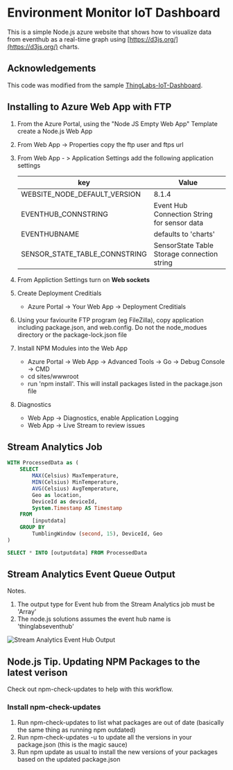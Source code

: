# Environment Monitor IoT Dashboard

This is a simple Node.js azure website that shows how to visualize data from eventhub as a real-time graph using [https://d3js.org/](https://d3js.org/) charts.

## Acknowledgements

This code was modified from the sample [ThingLabs-IoT-Dashboard](https://github.com/irjudson/ThingLabs-IoT-Dashboard).

## Installing to Azure Web App with FTP

1. From the Azure Portal, using the "Node JS Empty Web App" Template create a Node.js Web App 
2. From Web App -> Properties copy the ftp user and ftps url
2. From Web App - > Application Settings add the following application settings

    | key | Value |
    |---|---|
    | WEBSITE_NODE_DEFAULT_VERSION |8.1.4 |
    | EVENTHUB_CONNSTRING | Event Hub Connection String for sensor data  |
    | EVENTHUBNAME | defaults to 'charts'|
    | SENSOR_STATE_TABLE_CONNSTRING | SensorState Table Storage connection string |

3.  From Appliction Settings turn on **Web sockets**

3.  Create Deployment Creditials
    * Azure Portal -> Your Web App -> Deployment Creditials


4. Using your faviourite FTP program (eg FileZilla), copy application including package.json, and web.config. Do not the node_modues directory or the package-lock.json file
5. Install NPM Modules into the Web App
    * Azure Portal -> Web App -> Advanced Tools -> Go -> Debug Console -> CMD
    * cd sites/wwwroot
    * run 'npm install'. This will install packages listed in the package.json file
6.  Diagnostics
    * Web App -> Diagnostics, enable Application Logging
    * Web App -> Live Stream to review issues


## Stream Analytics Job

```SQL
WITH ProcessedData as (
    SELECT
        MAX(Celsius) MaxTemperature,
        MIN(Celsius) MinTemperature,
        AVG(Celsius) AvgTemperature,
        Geo as location,
        DeviceId as deviceId,
        System.Timestamp AS Timestamp
    FROM
        [inputdata]
    GROUP BY
        TumblingWindow (second, 15), DeviceId, Geo
)

SELECT * INTO [outputdata] FROM ProcessedData
```

## Stream Analytics Event Queue Output

Notes.

1. The output type for Event hub from the Stream Analytics job must be 'Array'
2. The node.js solutions assumes the event hub name is 'thinglabseventhub'


![Stream Analytics Event Hub Output](https://raw.githubusercontent.com/gloveboxes/Environmental-Data-IoT-Dashboard/master/resources/StreamAnalyticsEventHubOutput.png)


## Node.js Tip. Updating NPM Packages to the latest verison

Check out npm-check-updates to help with this workflow.

### Install npm-check-updates
1. Run npm-check-updates to list what packages are out of date (basically the same thing as running npm outdated)
2. Run npm-check-updates -u to update all the versions in your package.json (this is the magic sauce)
3. Run npm update as usual to install the new versions of your packages based on the updated package.json